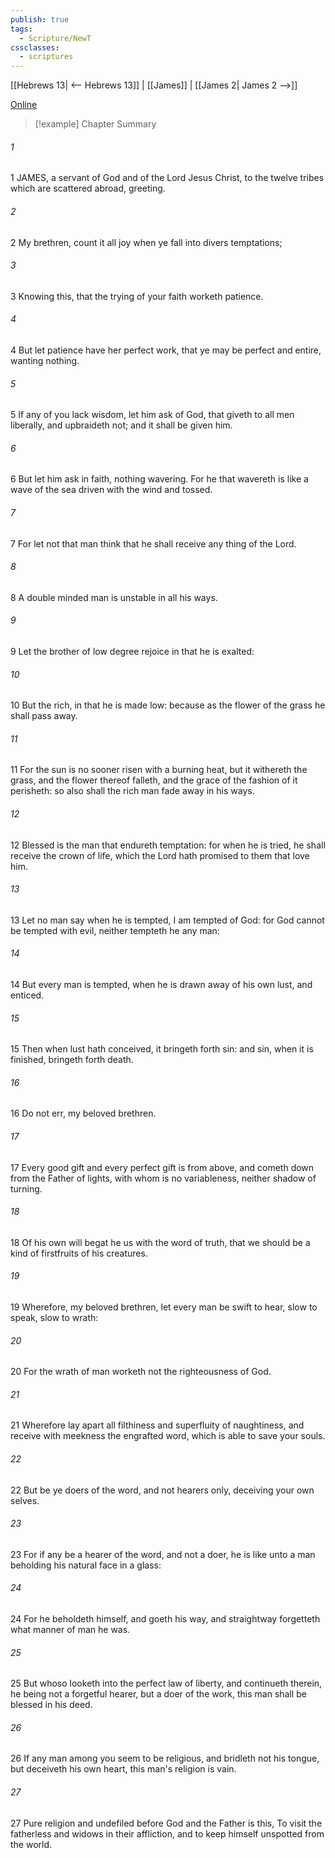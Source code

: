 ```yaml
---
publish: true
tags:
  - Scripture/NewT
cssclasses:
  - scriptures
---
```

[[Hebrews 13| <-- Hebrews 13]] | [[James]] | [[James 2| James 2 -->]]

[Online](https://churchofjesuschrist.org/study/scriptures/nt/james/1?lang=eng)

>[!example] Chapter Summary
>
###### 1
1 JAMES, a servant of God and of the Lord Jesus Christ, to the twelve tribes which are scattered abroad, greeting.
###### 2
2 My brethren, count it all joy when ye fall into divers temptations;
###### 3
3 Knowing this, that the trying of your faith worketh patience.
###### 4
4 But let patience have her perfect work, that ye may be perfect and entire, wanting nothing.
###### 5
5 If any of you lack wisdom, let him ask of God, that giveth to all men liberally, and upbraideth not; and it shall be given him.
###### 6
6 But let him ask in faith, nothing wavering. For he that wavereth is like a wave of the sea driven with the wind and tossed.
###### 7
7 For let not that man think that he shall receive any thing of the Lord.
###### 8
8 A double minded man is unstable in all his ways.
###### 9
9 Let the brother of low degree rejoice in that he is exalted:
###### 10
10 But the rich, in that he is made low: because as the flower of the grass he shall pass away.
###### 11
11 For the sun is no sooner risen with a burning heat, but it withereth the grass, and the flower thereof falleth, and the grace of the fashion of it perisheth: so also shall the rich man fade away in his ways.
###### 12
12 Blessed is the man that endureth temptation: for when he is tried, he shall receive the crown of life, which the Lord hath promised to them that love him.
###### 13
13 Let no man say when he is tempted, I am tempted of God: for God cannot be tempted with evil, neither tempteth he any man:
###### 14
14 But every man is tempted, when he is drawn away of his own lust, and enticed.
###### 15
15 Then when lust hath conceived, it bringeth forth sin: and sin, when it is finished, bringeth forth death.
###### 16
16 Do not err, my beloved brethren.
###### 17
17 Every good gift and every perfect gift is from above, and cometh down from the Father of lights, with whom is no variableness, neither shadow of turning.
###### 18
18 Of his own will begat he us with the word of truth, that we should be a kind of firstfruits of his creatures.
###### 19
19 Wherefore, my beloved brethren, let every man be swift to hear, slow to speak, slow to wrath:
###### 20
20 For the wrath of man worketh not the righteousness of God.
###### 21
21 Wherefore lay apart all filthiness and superfluity of naughtiness, and receive with meekness the engrafted word, which is able to save your souls.
###### 22
22 But be ye doers of the word, and not hearers only, deceiving your own selves.
###### 23
23 For if any be a hearer of the word, and not a doer, he is like unto a man beholding his natural face in a glass:
###### 24
24 For he beholdeth himself, and goeth his way, and straightway forgetteth what manner of man he was.
###### 25
25 But whoso looketh into the perfect law of liberty, and continueth therein, he being not a forgetful hearer, but a doer of the work, this man shall be blessed in his deed.
###### 26
26 If any man among you seem to be religious, and bridleth not his tongue, but deceiveth his own heart, this man's religion is vain.
###### 27
27 Pure religion and undefiled before God and the Father is this, To visit the fatherless and widows in their affliction, and to keep himself unspotted from the world.



